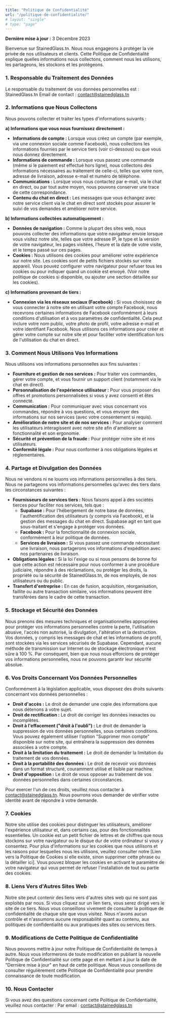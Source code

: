 ```yaml
---
title: "Politique de Confidentialité"
url: "/politique-de-confidentialite/"
# layout: "single"
# type: "page"
---
```


**Dernière mise à jour :** 3 Décembre 2023

Bienvenue sur StainedGlass.tn. Nous nous engageons à protéger la vie privée de nos utilisateurs et clients. Cette Politique de Confidentialité explique quelles informations nous collectons, comment nous les utilisons, les partageons, les stockons et les protégeons.

### 1. Responsable du Traitement des Données
Le responsable du traitement de vos données personnelles est :
StainedGlass.tn
Email de contact : contact@stainedglass.tn

### 2. Informations que Nous Collectons
Nous pouvons collecter et traiter les types d'informations suivants :

**a) Informations que vous nous fournissez directement :**
*   **Informations de compte :** Lorsque vous créez un compte (par exemple, via une connexion sociale comme Facebook), nous collectons les informations fournies par le service tiers (voir ci-dessous) ou que vous nous donnez directement.
*   **Informations de commande :** Lorsque vous passez une commande (même si le paiement est effectué hors ligne), nous collectons des informations nécessaires au traitement de celle-ci, telles que votre nom, adresse de livraison, adresse e-mail et numéro de téléphone.
*   **Communications :** Lorsque vous nous contactez par e-mail, via le chat en direct, ou par tout autre moyen, nous pouvons conserver une trace de cette correspondance.
*   **Contenu du chat en direct :** Les messages que vous échangez avec notre service client via le chat en direct sont stockés pour assurer le suivi de vos demandes et améliorer notre service.

**b) Informations collectées automatiquement :**
*   **Données de navigation :** Comme la plupart des sites web, nous pouvons collecter des informations que votre navigateur envoie lorsque vous visitez notre site, telles que votre adresse IP, le type et la version de votre navigateur, les pages visitées, l'heure et la date de votre visite, et le temps passé sur ces pages.
*   **Cookies :** Nous utilisons des cookies pour améliorer votre expérience sur notre site. Les cookies sont de petits fichiers stockés sur votre appareil. Vous pouvez configurer votre navigateur pour refuser tous les cookies ou pour indiquer quand un cookie est envoyé. (Voir notre politique de cookies si disponible, ou ajouter une section détaillée sur les cookies).

**c) Informations provenant de tiers :**
*   **Connexion via les réseaux sociaux (Facebook) :** Si vous choisissez de vous connecter à notre site en utilisant votre compte Facebook, nous recevrons certaines informations de Facebook conformément à leurs conditions d'utilisation et à vos paramètres de confidentialité. Cela peut inclure votre nom public, votre photo de profil, votre adresse e-mail et votre identifiant Facebook. Nous utilisons ces informations pour créer et gérer votre compte sur notre site et pour faciliter votre identification lors de l'utilisation du chat en direct.

### 3. Comment Nous Utilisons Vos Informations
Nous utilisons vos informations personnelles aux fins suivantes :

*   **Fourniture et gestion de nos services :** Pour traiter vos commandes, gérer votre compte, et vous fournir un support client (notamment via le chat en direct).
*   **Personnalisation de l'expérience utilisateur :** Pour vous proposer des offres et promotions personnalisées si vous y avez consenti et êtes connecté.
*   **Communication :** Pour communiquer avec vous concernant vos commandes, répondre à vos questions, et vous envoyer des informations sur nos services (avec votre consentement si requis).
*   **Amélioration de notre site et de nos services :** Pour analyser comment les utilisateurs interagissent avec notre site afin d'améliorer sa fonctionnalité et son ergonomie.
*   **Sécurité et prévention de la fraude :** Pour protéger notre site et nos utilisateurs.
*   **Conformité légale :** Pour nous conformer à nos obligations légales et réglementaires.

### 4. Partage et Divulgation des Données
Nous ne vendons ni ne louons vos informations personnelles à des tiers. Nous ne partageons vos informations personnelles qu'avec des tiers dans les circonstances suivantes :

*   **Fournisseurs de services tiers :** Nous faisons appel à des sociétés tierces pour faciliter nos services, tels que :
    *   **Supabase :** Pour l'hébergement de notre base de données, l'authentification des utilisateurs (y compris via Facebook), et la gestion des messages du chat en direct. Supabase agit en tant que sous-traitant et s'engage à protéger vos données.
    *   **Facebook :** Pour la fonctionnalité de connexion sociale, conformément à leur politique de données.
    *   **Services de livraison :** Si vous passez une commande nécessitant une livraison, nous partagerons vos informations d'expédition avec nos partenaires de livraison.
*   **Obligations légales :** Si la loi l'exige ou si nous pensons de bonne foi que cette action est nécessaire pour nous conformer à une procédure judiciaire, répondre à des réclamations, ou protéger les droits, la propriété ou la sécurité de StainedGlass.tn, de nos employés, de nos utilisateurs ou du public.
*   **Transfert d'entreprise :** En cas de fusion, acquisition, réorganisation, faillite ou autre transaction similaire, vos informations peuvent être transférées dans le cadre de cette transaction.

### 5. Stockage et Sécurité des Données
Nous prenons des mesures techniques et organisationnelles appropriées pour protéger vos informations personnelles contre la perte, l'utilisation abusive, l'accès non autorisé, la divulgation, l'altération et la destruction. Vos données, y compris les messages de chat et les informations de profil, sont stockées via les services sécurisés de Supabase.
Cependant, aucune méthode de transmission sur Internet ou de stockage électronique n'est sûre à 100 %. Par conséquent, bien que nous nous efforcions de protéger vos informations personnelles, nous ne pouvons garantir leur sécurité absolue.

### 6. Vos Droits Concernant Vos Données Personnelles
Conformément à la législation applicable, vous disposez des droits suivants concernant vos données personnelles :

*   **Droit d'accès :** Le droit de demander une copie des informations que nous détenons à votre sujet.
*   **Droit de rectification :** Le droit de corriger les données inexactes ou incomplètes.
*   **Droit à l'effacement ("droit à l'oubli") :** Le droit de demander la suppression de vos données personnelles, sous certaines conditions. Vous pouvez également utiliser l'option "Supprimer mon compte" disponible sur notre site, qui entraînera la suppression des données associées à votre compte.
*   **Droit à la limitation du traitement :** Le droit de demander la limitation du traitement de vos données.
*   **Droit à la portabilité des données :** Le droit de recevoir vos données dans un format structuré, couramment utilisé et lisible par machine.
*   **Droit d'opposition :** Le droit de vous opposer au traitement de vos données personnelles dans certaines circonstances.

Pour exercer l'un de ces droits, veuillez nous contacter à contact@stainedglass.tn. Nous pourrons vous demander de vérifier votre identité avant de répondre à votre demande.

### 7. Cookies
Notre site utilise des cookies pour distinguer les utilisateurs, améliorer l'expérience utilisateur et, dans certains cas, pour des fonctionnalités essentielles. Un cookie est un petit fichier de lettres et de chiffres que nous stockons sur votre navigateur ou le disque dur de votre ordinateur si vous y consentez. Pour plus d'informations sur les cookies que nous utilisons et les raisons pour lesquelles nous les utilisons, veuillez consulter notre [Lien vers la Politique de Cookies si elle existe, sinon supprimer cette phrase ou la détailler ici]. Vous pouvez bloquer les cookies en activant le paramètre de votre navigateur qui vous permet de refuser l'installation de tout ou partie des cookies.

### 8. Liens Vers d'Autres Sites Web
Notre site peut contenir des liens vers d'autres sites web qui ne sont pas exploités par nous. Si vous cliquez sur un lien tiers, vous serez dirigé vers le site de ce tiers. Nous vous conseillons vivement de consulter la politique de confidentialité de chaque site que vous visitez. Nous n'avons aucun contrôle et n'assumons aucune responsabilité quant au contenu, aux politiques de confidentialité ou aux pratiques des sites ou services tiers.

### 9. Modifications de Cette Politique de Confidentialité
Nous pouvons mettre à jour notre Politique de Confidentialité de temps à autre. Nous vous informerons de toute modification en publiant la nouvelle Politique de Confidentialité sur cette page et en mettant à jour la date de "Dernière mise à jour" en haut de cette politique. Nous vous conseillons de consulter régulièrement cette Politique de Confidentialité pour prendre connaissance de toute modification.

### 10. Nous Contacter
Si vous avez des questions concernant cette Politique de Confidentialité, veuillez nous contacter :
Par email : contact@stainedglass.tn

---

